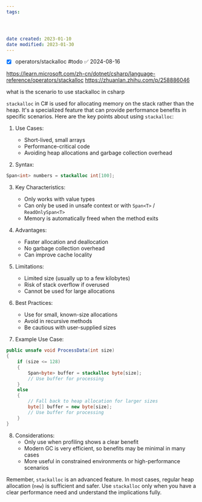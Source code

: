 ```yaml
---
tags:




date created: 2023-01-10
date modified: 2023-01-30
---
```


- [x] operators/stackalloc #todo ✅ 2024-08-16

https://learn.microsoft.com/zh-cn/dotnet/csharp/language-reference/operators/stackalloc
https://zhuanlan.zhihu.com/p/258886046


what is the scenario to use stackalloc in csharp

`stackalloc` in C# is used for allocating memory on the stack rather than the heap. It's a specialized feature that can provide performance benefits in specific scenarios. Here are the key points about using `stackalloc`:

1. Use Cases:
   - Short-lived, small arrays
   - Performance-critical code
   - Avoiding heap allocations and garbage collection overhead

2. Syntax:
```csharp
Span<int> numbers = stackalloc int[100];
```

3. Key Characteristics:
   - Only works with value types
   - Can only be used in unsafe context or with `Span<T>` / `ReadOnlySpan<T>`
   - Memory is automatically freed when the method exits

4. Advantages:
   - Faster allocation and deallocation
   - No garbage collection overhead
   - Can improve cache locality

5. Limitations:
   - Limited size (usually up to a few kilobytes)
   - Risk of stack overflow if overused
   - Cannot be used for large allocations

6. Best Practices:
   - Use for small, known-size allocations
   - Avoid in recursive methods
   - Be cautious with user-supplied sizes

7. Example Use Case:
```csharp
public unsafe void ProcessData(int size)
{
    if (size <= 128)
    {
        Span<byte> buffer = stackalloc byte[size];
        // Use buffer for processing
    }
    else
    {
        // Fall back to heap allocation for larger sizes
        byte[] buffer = new byte[size];
        // Use buffer for processing
    }
}
```

8. Considerations:
   - Only use when profiling shows a clear benefit
   - Modern GC is very efficient, so benefits may be minimal in many cases
   - More useful in constrained environments or high-performance scenarios

Remember, `stackalloc` is an advanced feature. In most cases, regular heap allocation (`new`) is sufficient and safer. Use `stackalloc` only when you have a clear performance need and understand the implications fully.